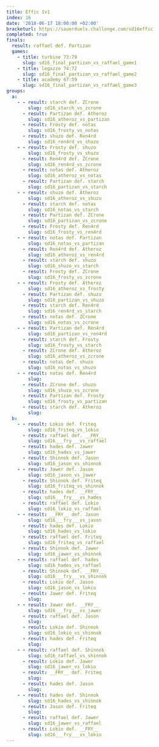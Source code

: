```yaml
---
title: Effic 1v1
index: 16
date: '2018-06-17 18:00:00 +02:00'
bracketurl: https://sauerduels.challonge.com/sd16effic
completed: true
finals:
  result: raffael def. Partizan
  games:
    - title: turbine 73:79
      slug: sd16_final_partizan_vs_raffael_game1
    - title: legazzo 74:72
      slug: sd16_final_partizan_vs_raffael_game2
    - title: academy 67:59
      slug: sd16_final_partizan_vs_raffael_game3
groups:
  a:
    - - result: starch def. ZCrone
        slug: sd16_starch_vs_zcrone
      - result: Partizan def. Atheroz
        slug: sd16_atheroz_vs_partizan
      - result: Frosty def. notas
        slug: sd16_frosty_vs_notas
      - result: shuzo def. Ren4rd
        slug: sd16_ren4rd_vs_shuzo
    - - result: Frosty def. shuzo
        slug: sd16_frosty_vs_shuzo
      - result: Ren4rd def. ZCrone
        slug: sd16_ren4rd_vs_zcrone
      - result: notas def. Atheroz
        slug: sd16_atheroz_vs_notas
      - result: Partizan def. starch
        slug: sd16_partizan_vs_starch
    - - result: shuzo def. Atheroz
        slug: sd16_atheroz_vs_shuzo
      - result: starch def. notas
        slug: sd16_notas_vs_starch
      - result: Partizan def. ZCrone
        slug: sd16_partizan_vs_zcrone
      - result: Frosty def. Ren4rd
        slug: sd16_frosty_vs_ren4rd
    - - result: notas def. Partizan
        slug: sd16_notas_vs_partizan
      - result: Ren4rd def. Atheroz
        slug: sd16_atheroz_vs_ren4rd
      - result: starch def. shuzo
        slug: sd16_shuzo_vs_starch
      - result: Frosty def. ZCrone
        slug: sd16_frosty_vs_zcrone
    - - result: Frosty def. Atheroz
        slug: sd16_atheroz_vs_frosty
      - result: Partizan def. shuzo
        slug: sd16_partizan_vs_shuzo
      - result: starch def. Ren4rd
        slug: sd16_ren4rd_vs_starch
      - result: notas def. ZCrone
        slug: sd16_notas_vs_zcrone
    - - result: Partizan def. Ren4rd
        slug: sd16_partizan_vs_ren4rd
      - result: starch def. Frosty
        slug: sd16_frosty_vs_starch
      - result: ZCrone def. Atheroz
        slug: sd16_atheroz_vs_zcrone
      - result: notas def. shuzo
        slug: sd16_notas_vs_shuzo
    - - result: notas def. Ren4rd
        slug: 
      - result: ZCrone def. shuzo
        slug: sd16_shuzo_vs_zcrone
      - result: Partizan def. Frosty
        slug: sd16_frosty_vs_partizan
      - result: starch def. Atheroz
        slug: 
  b:
    - - result: Lokio def. Friteq
        slug: sd16_friteq_vs_lokio
      - result: raffael def. __FRY__
        slug: sd16___fry___vs_raffael
      - result: hades def. Jawer
        slug: sd16_hades_vs_jawer
      - result: Shinnok def. Jason
        slug: sd16_jason_vs_shinnok
    - - result: Jawer def. Jason
        slug: sd16_jason_vs_jawer
      - result: Shinnok def. Friteq
        slug: sd16_friteq_vs_shinnok
      - result: hades def. __FRY__
        slug: sd16___fry___vs_hades
      - result: raffael def. Lokio
        slug: sd16_lokio_vs_raffael
    - - result: __FRY__ def. Jason
        slug: sd16___fry___vs_jason
      - result: hades def. Lokio
        slug: sd16_hades_vs_lokio
      - result: raffael def. Friteq
        slug: sd16_friteq_vs_raffael
      - result: Shinnok def. Jawer
        slug: sd16_jawer_vs_shinnok
    - - result: raffael def. hades
        slug: sd16_hades_vs_raffael
      - result: Shinnok def. __FRY__
        slug: sd16___fry___vs_shinnok
      - result: Lokio def. Jason
        slug: sd16_jason_vs_lokio
      - result: Jawer def. Friteq
        slug: 
    - - result: Jawer def. __FRY__
        slug: sd16___fry___vs_jawer
      - result: raffael def. Jason
        slug: 
      - result: Lokio def. Shinnok
        slug: sd16_lokio_vs_shinnok
      - result: hades def. Friteq
        slug: 
    - - result: raffael def. Shinnok
        slug: sd16_raffael_vs_shinnok
      - result: Lokio def. Jawer
        slug: sd16_jawer_vs_lokio
      - result: __FRY__ def. Friteq
        slug: 
      - result: hades def. Jason
        slug: 
    - - result: hades def. Shinnok
        slug: sd16_hades_vs_shinnok
      - result: Jason def. Friteq
        slug: 
      - result: raffael def. Jawer
        slug: sd16_jawer_vs_raffael
      - result: Lokio def. __FRY__
        slug: sd16___fry___vs_lokio
---
```

